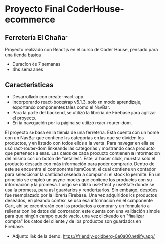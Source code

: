 # Proyecto Final CoderHouse-ecommerce
## Ferretería El Chañar

Proyecto realizado con React js en el curso de Coder House, pensado para una tienda basica 
- Duracíon de 7 semanas
- 4hs semalanes

## Características

- Desarrollado con create-react-app.
- Incorporando react-bootstrap v5.1.3, solo en modo aprendizaje, exportando componentes tales como el NavBar.
- Para la parte del backend, se utilizó la librería de Firebase para agilizar el proyecto.
- En la navegación por la página se utilizó react-router-dom.

El proyecto se basa en la tienda de una ferretería. Esta cuenta con un home con un NavBar que contiene las categorías en las que se dividen los productos, y un listado con todos ellos a la venta. Para navegar en ella se usó ract-router-dom linkeando las categorías y mostrando cada producto que pertenece a ellas. Las cards de cada producto contienen la información del mismo con un botón de "detalles". Este, al hacer click, muestra solo el producto deseado con más información para poder comprarlo. Dentro de este se encuentra el componente itemCount, el cual contiene un contador para seleccionar la cantidad deseada a comprar si el stock lo permite. En un principio se empleó un async-mocks que contiene los productos con su información y la promesa. Luego se utilizó useEffect y useState donde se usa la promesa, para así guardarlos y renderizarlos. Sin embargo, despúes fue reemplazado por la librería Firebase. Una vez adquiridos los productos deseados, empleando context se usa esa información en el componente Cart, ahí se encontrarán con los productos a comprar y un formulario a rellenar con los datos del comprador, este cuenta con una validación simple para que ningún campo quede vacío, una vez clickeado en "finalizar compra" los datos del cliente y de los productos son guardados en Firebase.

- Adjunto link de la demo: https://friendly-goldberg-0e0a00.netlify.app/